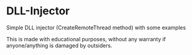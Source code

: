 # DLL-Injector
Simple DLL injector (CreateRemoteThread method) with some examples

This is made with educational purposes, without any warranty if anyone/anything is damaged by outsiders.
